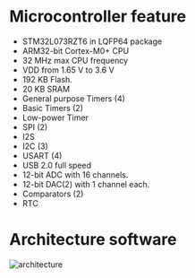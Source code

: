 # Microcontroller feature
- STM32L073RZT6 in LQFP64 package
- ARM32-bit Cortex-M0+ CPU
- 32 MHz max CPU frequency
- VDD from 1.65 V to 3.6 V
- 192 KB Flash.
- 20 KB SRAM
- General purpose Timers (4) 
- Basic Timers (2)
- Low-power Timer
- SPI (2)
- I2S
- I2C (3)
- USART (4) 
- USB 2.0 full speed
- 12-bit ADC with 16 channels.
- 12-bit DAC(2) with 1 channel each.
- Comparators (2)
- RTC

# Architecture software

![architecture](https://user-images.githubusercontent.com/47490501/53897306-724df980-4068-11e9-89ba-7227a091d2eb.PNG)
